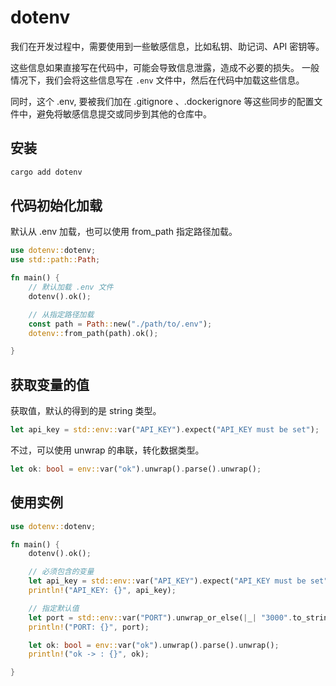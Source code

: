 # dotenv

我们在开发过程中，需要使用到一些敏感信息，比如私钥、助记词、API 密钥等。

这些信息如果直接写在代码中，可能会导致信息泄露，造成不必要的损失。
一般情况下，我们会将这些信息写在 `.env` 文件中，然后在代码中加载这些信息。

同时，这个 .env, 要被我们加在 .gitignore 、.dockerignore 等这些同步的配置文件中，避免将敏感信息提交或同步到其他的仓库中。

## 安装

```bash
cargo add dotenv
```

## 代码初始化加载

默认从 .env 加载，也可以使用 from_path 指定路径加载。

```rust
use dotenv::dotenv;
use std::path::Path;

fn main() {
    // 默认加载 .env 文件
    dotenv().ok();

    // 从指定路径加载
    const path = Path::new("./path/to/.env");
    dotenv::from_path(path).ok();

}
```

## 获取变量的值

获取值，默认的得到的是 string 类型。

```rust
let api_key = std::env::var("API_KEY").expect("API_KEY must be set");
```

不过，可以使用 unwrap 的串联，转化数据类型。

```rust
let ok: bool = env::var("ok").unwrap().parse().unwrap();
```

## 使用实例

```rust
use dotenv::dotenv;

fn main() {
    dotenv().ok();

    // 必须包含的变量
    let api_key = std::env::var("API_KEY").expect("API_KEY must be set");
    println!("API_KEY: {}", api_key);

    // 指定默认值
    let port = std::env::var("PORT").unwrap_or_else(|_| "3000".to_string());
    println!("PORT: {}", port);

    let ok: bool = env::var("ok").unwrap().parse().unwrap();
    println!("ok -> : {}", ok);

}
```
